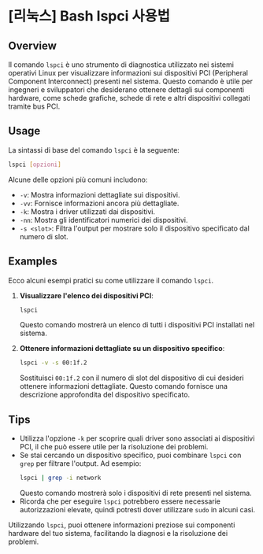 # [리눅스] Bash lspci 사용법

## Overview
Il comando `lspci` è uno strumento di diagnostica utilizzato nei sistemi operativi Linux per visualizzare informazioni sui dispositivi PCI (Peripheral Component Interconnect) presenti nel sistema. Questo comando è utile per ingegneri e sviluppatori che desiderano ottenere dettagli sui componenti hardware, come schede grafiche, schede di rete e altri dispositivi collegati tramite bus PCI.

## Usage
La sintassi di base del comando `lspci` è la seguente:

```bash
lspci [opzioni]
```

Alcune delle opzioni più comuni includono:

- `-v`: Mostra informazioni dettagliate sui dispositivi.
- `-vv`: Fornisce informazioni ancora più dettagliate.
- `-k`: Mostra i driver utilizzati dai dispositivi.
- `-nn`: Mostra gli identificatori numerici dei dispositivi.
- `-s <slot>`: Filtra l'output per mostrare solo il dispositivo specificato dal numero di slot.

## Examples
Ecco alcuni esempi pratici su come utilizzare il comando `lspci`.

1. **Visualizzare l'elenco dei dispositivi PCI**:
   ```bash
   lspci
   ```
   Questo comando mostrerà un elenco di tutti i dispositivi PCI installati nel sistema.

2. **Ottenere informazioni dettagliate su un dispositivo specifico**:
   ```bash
   lspci -v -s 00:1f.2
   ```
   Sostituisci `00:1f.2` con il numero di slot del dispositivo di cui desideri ottenere informazioni dettagliate. Questo comando fornisce una descrizione approfondita del dispositivo specificato.

## Tips
- Utilizza l'opzione `-k` per scoprire quali driver sono associati ai dispositivi PCI, il che può essere utile per la risoluzione dei problemi.
- Se stai cercando un dispositivo specifico, puoi combinare `lspci` con `grep` per filtrare l'output. Ad esempio:
  ```bash
  lspci | grep -i network
  ```
  Questo comando mostrerà solo i dispositivi di rete presenti nel sistema.
- Ricorda che per eseguire `lspci` potrebbero essere necessarie autorizzazioni elevate, quindi potresti dover utilizzare `sudo` in alcuni casi.

Utilizzando `lspci`, puoi ottenere informazioni preziose sui componenti hardware del tuo sistema, facilitando la diagnosi e la risoluzione dei problemi.